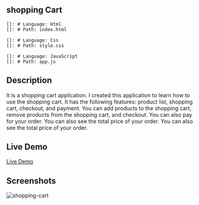 ## shopping Cart

    []: # Language: Html
    []: # Path: index.html

    []: # Language: Css
    []: # Path: style.css

    []: # Language: JavaScript
    []: # Path: app.js

## Description

It is a shopping cart application. I created this application to learn how to use the shopping cart.
It has the following features: product list, shopping cart, checkout, and payment.
You can add products to the shopping cart, remove products from the shopping cart, and checkout.
You can also pay for your order. You can also see the total price of your order. You can also see the total price of your order.

## Live Demo

[Live Demo](https://imranhasan871.github.io/shopping-cart/)

## Screenshots
![shopping-cart](https://user-images.githubusercontent.com/33188928/178094861-b5df1130-57df-44b0-bede-50e4ca941f29.png)
